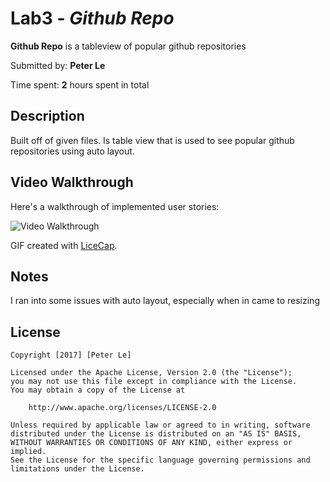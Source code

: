 # Lab3 - *Github Repo*

**Github Repo** is a tableview of popular github repositories

Submitted by: **Peter Le**

Time spent: **2** hours spent in total

## Description
Built off of given files. Is table view that is used to see popular github repositories using auto layout.


## Video Walkthrough 

Here's a walkthrough of implemented user stories:

<img src='http://i.imgur.com/dAStQnO.gif' title='Video Walkthrough' width='' alt='Video Walkthrough' />

GIF created with [LiceCap](http://www.cockos.com/licecap/).

## Notes

I ran into some issues with auto layout, especially when in came to resizing

## License

    Copyright [2017] [Peter Le]

    Licensed under the Apache License, Version 2.0 (the "License");
    you may not use this file except in compliance with the License.
    You may obtain a copy of the License at

        http://www.apache.org/licenses/LICENSE-2.0

    Unless required by applicable law or agreed to in writing, software
    distributed under the License is distributed on an "AS IS" BASIS,
    WITHOUT WARRANTIES OR CONDITIONS OF ANY KIND, either express or implied.
    See the License for the specific language governing permissions and
    limitations under the License.

